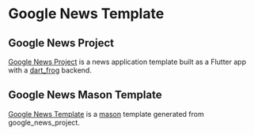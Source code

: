 # Google News Template

## Google News Project

[Google News Project](./google_news_project/README.md) is a news application template built as a Flutter app with a [dart_frog](https://pub.dev/packages/dart_frog) backend.

## Google News Mason Template

[Google News Template](./google_news_template/README.md) is a [mason](https://pub.dev/packages/mason) template generated from google_news_project.
